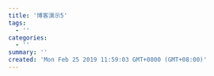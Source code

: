 ```yaml
---
title: '博客演示5'
tags:
  - ''
categories:
  - ''
summary: ''
created: 'Mon Feb 25 2019 11:59:03 GMT+0800 (GMT+08:00)'
---
```

